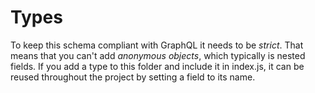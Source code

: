 # Types

To keep this schema compliant with GraphQL it needs to be _strict_. That means that you can't add _anonymous objects_, which typically is nested fields. If you add a type to this folder and include it in index.js, it can be reused throughout the project by setting a field to its name.
